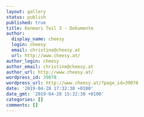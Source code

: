 ```yaml
---
layout: gallery
status: publish
published: true
title: Konmari Teil 3 - Dokumente
author:
  display_name: cheesy
  login: cheesy
  email: christine@cheesy.at
  url: http://www.cheesy.at/
author_login: cheesy
author_email: christine@cheesy.at
author_url: http://www.cheesy.at/
wordpress_id: 39078
wordpress_url: http://www.cheesy.at/?page_id=39078
date: '2019-04-28 17:32:38 +0100'
date_gmt: '2019-04-28 15:32:38 +0100'
categories: []
comments: []
---
```

